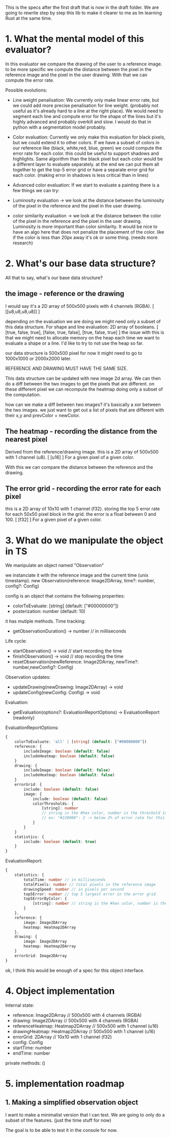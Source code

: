 This is the specs after the first draft that is now in the draft folder.
We are going to rewrite step by step this lib to make it clearer to me as Im learning Rust at the same time.

# 1. What the mental model of this evaluator?

In this evaluator we compare the drawing of the user to a reference image.
to be more specific we compute the distance between the pixel in the reference image and the pixel in the user drawing.
With that we can compute the error rate.

Possible evolutions:

- Line weight penalisation:
We currently only make linear error rate, but we could add more precise penalisation for line weight. (probably not useful as it's already hard to a line at the right place).
We would need to segment each line and compute error for the shape of the lines but it's highly advanced and probably overkill and slow. I would do that in python with a segmentation model probably.

- Color evaluation:
Currently we only make this evaluation for black pixels, but we could extend it to other colors.
If we have a subset of colors in our reference like (black, white,red, blue, green) we could compute the error rate for each color.
this could be useful to support shadows and highlights.
Same algorithm than the black pixel but each color would be a different layer to evaluate separately.
at the end we can put them all together to get the top-5 error grid or have a separate error grid for each color. (making error in shadows is less critical than in lines)

- Advanced color evaluation:
If we start to evaluate a painting there is a few things we can try:
- Luminosity evaluation -> we look at the distance between the luminosity of the pixel in the reference and the pixel in the user drawing.
- color similarity evaluation -> we look at the distance between the color of the pixel in the reference and the pixel in the user drawing.
Luminosity is more important than color similarity.
It would be nice to have an algo here that does not penalize the placement of the color. like if the color is less than 20px away it's ok or some thing. (needs more research)

# 2. What's our base data structure?
All that to say, what's our base data structure?

## the image - reference or the drawing
I would say it's a 2D array of 500x500 pixels with 4 channels (RGBA).
[
    [[u8,u8,u8,u8]]
]

depending on the evaluation we are doing we might need only a subset of this data structure.
For shape and line evaluation:
2D array of booleans.
[
    [true, false, true],
    [false, true, false],
    [true, false, true]
]
the issue with this is that we might need to allocate memory on the heap each time we want to evaluate a shape or a line.
I'd like to try to not use the heap so far.

our data structure is 500x500 pixel for now it might need to go to 1000x1000 or 2000x2000 later.

REFERENCE AND DRAWING MUST HAVE THE SAME SIZE.

This data structure can be updated with new image 2d array.
We can then do a diff between the two images to get the pixels that are different.
on these different pixel we can recompute the heatmap doing only a subset of the computation.

how can we make a diff between two images?
it's basically a xor between the two images.
we just want to get out a list of pixels that are different with their x,y and prevColor + newColor.


## The heatmap - recording the distance from the nearest pixel
Derived from the reference/drawing image.
this is a 2D array of 500x500 with 1 channel (u8).
[
    [u16]
]
For a given pixel of a given color.

With this we can compare the distance between the reference and the drawing.

## The error grid - recording the error rate for each pixel
this is a 2D array of 10x10 with 1 channel (f32). storing the top 5 error rate for each 50x50 pixel block in the grid. the error is a float between 0 and 100.
[
    [f32]
]
For a given pixel of a given color.


# 3. What do we manipulate the object in TS

We manipulate an object named "Observation"

we instanciate it with the reference image and the current time (unix timestamp).
new Observation(reference: Image2DArray, time?: number, config?: Config)

config is an object that contains the following properties:
- colorToEvaluate: [string] (default: ["#00000000"])
- posterization: number (default: 10)

it has mutiple methods.
Time tracking:
- getObservationDuration() -> number // in milliseconds

Life cycle:
- startObservation() -> void // start recording the time
- finishObservation() -> void // stop recording the time
- resetObservation(newReference: Image2DArray, newTime?: number,newConfig?: Config)

Observation updates:
- updateDrawing(newDrawing: Image2DArray) -> void
- updateConfig(newConfig: Config) -> void

Evaluation:
- getEvaluation(options?: EvaluationReportOptions) -> EvaluationReport (readonly)

EvaluationReportOptions:
```ts
{
    colorToEvaluate: 'all' | [string] (default: ["#00000000"])
    reference: {
        includeImage: boolean (default: false)
        includeHeatmap: boolean (default: false)
    }
    drawing: {
        includeImage: boolean (default: false)
        includeHeatmap: boolean (default: false)
    }
    errorGrid: {
        include: boolean (default: false)
        image: {
            include: boolean (default: false)
            colorThresholds: {
                [string]: number
                // string is the #hex color, number is the threshold in error rate,
                // ex: "#220000": 2 -> below 2% of error rate for this color is ok
            }
        }
    }
    statistics: {
        include: boolean (default: true)
    }
}
```

EvaluationReport:
```ts
{
    statistics: {
        totalTime: number // in milliseconds
        totalPixels: number // total pixels in the reference image
        drawingSpeed: number // in pixels per second
        top5Error: number // top 5 largest error in the error grid
        top5ErrorByColor: {
            [string]: number // string is the #hex color, number is the error rate
        }
    },
    reference: {
        image: Image2DArray
        heatmap: Heatmap2DArray
    },
    drawing: {
        image: Image2DArray
        heatmap: Heatmap2DArray
    }
    errorGrid: Image2DArray
}
```

ok, I think this would be enough of a spec for this object interface.

# 4. Object implementation

Internal state:
- reference: Image2DArray // 500x500 with 4 channels (RGBA)
- drawing: Image2DArray // 500x500 with 4 channels (RGBA)
- referenceHeatmap: Heatmap2DArray // 500x500 with 1 channel (u16)
- drawingHeatmap: Heatmap2DArray // 500x500 with 1 channel (u16)
- errorGrid: 2DArray // 10x10 with 1 channel (f32)
- config: Config
- startTime: number
- endTime: number

private methods: ()
<!-- - computeHeatmap(image: Image2DArray, colorToEvaluate: string) -> Heatmap2DArray
- updateHeatmap(image: Image2DArray) -> void
- computeErrorGrid() -> void
- computeStatistics() -> void -->

# 5. implementation roadmap

## 1. Making a simplified observation object
I want to make a minimalist version that I can test.
We are going to only do a subset of the features. (just the time stuff for now)

The goal is to be able to test it in the console for now.



